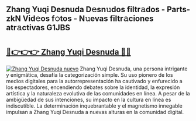 ## Zhang Yuqi Desnuda D𝚎sn𝚞dos filtr𝚊dos - Parts-zkN Vid𝚎os f𝚘tos - N𝚞evas filtr𝚊ciones atr𝚊ctivas G1JBS

# <h2><a href="http://mb0o7b7.tromn.icu/?c=Zhang+Yuqi+Desnuda">🔗👉👉👉 Zhang Yuqi Desnuda 🔗🔗</a></h2>

[![Zhang Yuqi Desnuda nuevo](https://i.imgur.com/pEAQMta.gif)](http://mb0o7b7.tromn.icu/?c=Zhang+Yuqi+Desnuda)
Zhang Yuqi Desnuda, una persona intrigante y enigmática, desafía la categorización simple. Su uso pionero de los medios digitales para la autorrepresentación ha cautivado y enfurecido a los espectadores, encendiendo debates sobre la identidad, la expresión artística y la naturaleza evolutiva de las comunidades en línea. A pesar de la ambigüedad de sus intenciones, su impacto en la cultura en línea es indiscutible. La determinación inquebrantable y el magnetismo innegable impulsan a Zhang Yuqi Desnuda a nuevas alturas en la comunidad digital.
